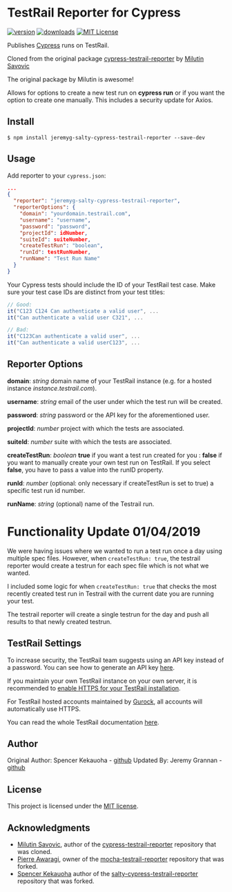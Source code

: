 # TestRail Reporter for Cypress

[![version](https://img.shields.io/npm/v/cypress-testrail-reporter.svg)](https://www.npmjs.com/package/cypress-testrail-reporter)
[![downloads](https://img.shields.io/npm/dt/cypress-testrail-reporter.svg)](https://www.npmjs.com/package/cypress-testrail-reporter)
[![MIT License](https://img.shields.io/github/license/Vivify-Ideas/cypress-testrail-reporter.svg)](https://github.com/Vivify-Ideas/cypress-testrail-reporter/blob/master/LICENSE.md)

Publishes [Cypress](https://www.cypress.io/) runs on TestRail.

Cloned from the original package [cypress-testrail-reporter](https://github.com/Vivify-Ideas/cypress-testrail-reporter) by [Milutin Savovic](https://github.com/mickosav)

The original package by Milutin is awesome!

Allows for options to create a new test run on **cypress run** or if you want the option to create one manually. This includes a security update for Axios.

## Install

```shell
$ npm install jeremyg-salty-cypress-testrail-reporter --save-dev
```

## Usage

Add reporter to your `cypress.json`:

```json
...
{
  "reporter": "jeremyg-salty-cypress-testrail-reporter",
  "reporterOptions": {
    "domain": "yourdomain.testrail.com",
    "username": "username",
    "password": "password",
    "projectId": idNumber,
    "suiteId": suiteNumber,
    "createTestRun": "boolean",
    "runId": testRunNumber,
    "runName": "Test Run Name"
  }
}
```

Your Cypress tests should include the ID of your TestRail test case. Make sure your test case IDs are distinct from your test titles:

```Javascript
// Good:
it("C123 C124 Can authenticate a valid user", ...
it("Can authenticate a valid user C321", ...

// Bad:
it("C123Can authenticate a valid user", ...
it("Can authenticate a valid userC123", ...
```

## Reporter Options

**domain**: _string_ domain name of your TestRail instance (e.g. for a hosted instance _instance.testrail.com_).

**username**: _string_ email of the user under which the test run will be created.

**password**: _string_ password or the API key for the aforementioned user.

**projectId**: _number_ project with which the tests are associated.

**suiteId**: _number_ suite with which the tests are associated.

**createTestRun**: _boolean_ **true** if you want a test run created for you : **false** if you want to manually create your own test run on TestRail. If you select **false**, you have to pass a value into the runID property.

**runId**: _number_ (optional: only necessary if createTestRun is set to true) a specific test run id number.

**runName**: _string_ (optional) name of the Testrail run.

# Functionality Update 01/04/2019

We were having issues where we wanted to run a test run once a day using multiple spec files. However, when `createTestRun: true`, the testrail reporter would create a testrun for each spec file which is not what we wanted.

I included some logic for when `createTestRun: true` that checks the most recently created test run in Testrail with the current date you are running your test.

The testrail reporter will create a single testrun for the day and push all results to that newly created testrun.

## TestRail Settings

To increase security, the TestRail team suggests using an API key instead of a password. You can see how to generate an API key [here](http://docs.gurock.com/testrail-api2/accessing#username_and_api_key).

If you maintain your own TestRail instance on your own server, it is recommended to [enable HTTPS for your TestRail installation](http://docs.gurock.com/testrail-admin/admin-securing#using_https).

For TestRail hosted accounts maintained by [Gurock](http://www.gurock.com/), all accounts will automatically use HTTPS.

You can read the whole TestRail documentation [here](http://docs.gurock.com/).

## Author

Original Author: Spencer Kekauoha - [github](https://github.com/skekauoha)
Updated By: Jeremy Grannan - [github](https://github.com/sjgrannan)

## License

This project is licensed under the [MIT license](/LICENSE.md).

## Acknowledgments

- [Milutin Savovic](https://github.com/mickosav), author of the [cypress-testrail-reporter](https://github.com/Vivify-Ideas/cypress-testrail-reporter) repository that was cloned.
- [Pierre Awaragi](https://github.com/awaragi), owner of the [mocha-testrail-reporter](https://github.com/awaragi/mocha-testrail-reporter) repository that was forked.
- [Spencer Kekauoha](https://github.com/skekauoha) author of the [salty-cypress-testrail-reporter](https://github.com/skekauoha/salty-cypress-testrail-reporter) repository that was forked.
